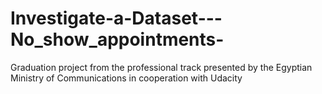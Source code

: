 # Investigate-a-Dataset---No_show_appointments-
Graduation project from the professional track presented by the Egyptian Ministry of Communications in cooperation with Udacity
